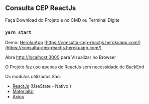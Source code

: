 ## Consulta CEP ReactJs

Faça Download do Projeto e no CMD ou Terminal Digite

### `yarn start`

Demo: [HerokuApp](https://consulta-cep-reactjs.herokuapp.com)
[https://consulta-cep-reactjs.herokuapp.com/](https://consulta-cep-reactjs.herokuapp.com/)

Abra [http://localhost:3000](http://localhost:3000) para Visualizar no Browser

O Projeto faz uso apenas de ReactJs sem necessidade de BackEnd

Os módulos utilizados São:

- [ReactJs](https://reactjs.org) (UseState - Nativo )
- [MaterialUi](https://material-ui.com/)
- [Axios](https://www.npmjs.com/package/axios)


